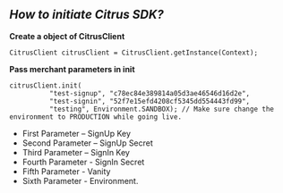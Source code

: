 <h2><b><i>How to initiate Citrus SDK?</i></b></h2>

<b>Create a object of CitrusClient</b>

    CitrusClient citrusClient = CitrusClient.getInstance(Context);

<p><b>Pass merchant parameters in init</b>

    citrusClient.init(
              "test-signup", "c78ec84e389814a05d3ae46546d16d2e", 
              "test-signin", "52f7e15efd4208cf5345dd554443fd99", 
              "testing", Environment.SANDBOX); // Make sure change the environment to PRODUCTION while going live.

  <ul>
  <li> First Parameter –  SignUp Key </li>
  <li>Second Parameter –  SignUp Secret</li>
  <li>Third Parameter  –  SignIn Key</li>
  <li>Fourth Parameter -  SignIn Secret</li>
  <li>Fifth Parameter  -  Vanity</li>
  <li>Sixth Parameter  -  Environment.</li>
  </ul>
